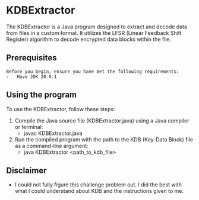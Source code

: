 # KDBExtractor

The KDBExtractor is a Java program designed to extract and decode data from files in a custom format. It utilizes the LFSR (Linear Feedback Shift Register) algorithm to decode encrypted data blocks within the file.

## Prerequisites
    Before you begin, ensure you have met the following requirements:
    -   Have JDK 20.0.1


## Using the program
To use the KDBExtractor, follow these steps:
1. Compile the Java source file (KDBExtractor.java) using a Java compiler or terminal:
    - javac KDBExtractor.java
2. Run the compiled program with the path to the KDB (Key-Data Block) file as a command-line argument:
    - java KDBExtractor <path_to_kdb_file>

## Disclaimer
- I could not fully figure this challenge problem out. I did the best with what I could understand about KDB and the instructions given to me.